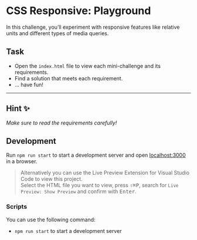 # CSS Responsive: Playground

In this challenge, you’ll experiment with responsive features like relative units and different types of media queries.

## Task

- Open the `index.html` file to view each mini-challenge and its requirements.
- Find a solution that meets each requirement.
- ... have fun!

---

## Hint ✨

_Make sure to read the requirements carefully!_

## Development

Run `npm run start` to start a development server and open [localhost:3000](http://localhost:3000) in a browser.

> Alternatively you can use the Live Preview Extension for Visual Studio Code to view this project.  
> Select the HTML file you want to view, press <kbd>⇧</kbd><kbd>⌘</kbd><kbd>P</kbd>, search for `Live Preview: Show Preview` and confirm with <kbd>Enter</kbd>.

### Scripts

You can use the following command:

- `npm run start` to start a development server
